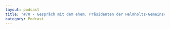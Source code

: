 ```yaml
---
layout: podcast
title: "#70 - Gespräch mit dem ehem. Präsidenten der Helmholtz-Gemeinschaft Prof. Dr. Jürgen Mlynek"
category: Podcast
---
```


<p><script class="podigee-podcast-player" src="https://cdn.podigee.com/podcast-player/javascripts/podigee-podcast-player.js" data-configuration="https://interviews-4-future.podigee.io/70-i4f/embed?context=external"></script></p>

